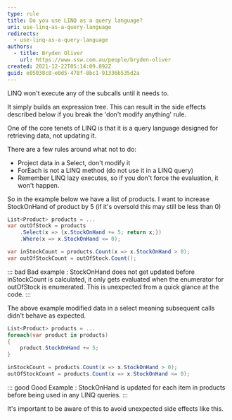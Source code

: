 ```yaml
---
type: rule
title: Do you use LINQ as a query language?
uri: use-linq-as-a-query-language
redirects:
  - use-linq-as-a-query-language
authors:
  - title: Bryden Oliver
    url: https://www.ssw.com.au/people/bryden-oliver
created: 2021-12-22T05:14:09.892Z
guid: e05038c8-e0d5-478f-8bc1-91336b535d2a
---
```



LINQ won't execute any of the subcalls until it needs to.

It simply builds an expression tree.
This can result in the side effects described below if you break the 'don't modify anything' rule.

<!--endintro-->

One of the core tenets of LINQ is that it is a query language designed for retrieving data, not updating it. 

There are a few rules around what not to do:
- Project data in a Select, don't modify it
- ForEach is not a LINQ method (do not use it in a LINQ query)
- Remember LINQ lazy executes, so if you don't force the evaluation, it won't happen.

So in the example below we have a list of products. I want to increase StockOnHand of product by 5 (if it's oversold this may still be less than 0)
```cs
List<Product> products = ...
var outOfStock = products
	.Select(x => {x.StockOnHand += 5; return x;})
    .Where(x => x.StockOnHand <= 0);

var inStockCount = products.Count(x => x.StockOnHand > 0);
var outOfStockCount = outOfStock.Count();

```
::: bad
Bad example : StockOnHand does not get updated before inStockCount is calculated, it only gets evaluated when the enumerator for outOfStock is enumerated. This is unexpected from a quick glance at the code.
:::

The above example modified data in a select meaning subsequent calls didn't behave as expected.

```cs
List<Product> products = ...
foreach(var product in products)
{
    product.StockOnHand += 5;
}

inStockCount = products.Count(x => x.StockOnHand > 0);
outOfStockCount = products.Count(x => x.StockOnHand <= 0);
```
::: good
Good Example : StockOnHand is updated for each item in products before being used in any LINQ queries.
:::

It's important to be aware of this to avoid unexpected side effects like this.
